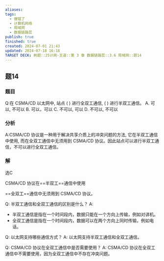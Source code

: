```yaml
---
aliases: 
tags:
  - 做错了
  - 计算机网络
  - 局域网
  - 数据链路层
publish: true
finished: true
created: 2024-07-01 21:43
updated: 2024-07-18 16:18
TARGET DECK: 刷题::25计网-王道::第 3 章 数据链路层::3.6 局域网::题14
---
```


## 题14
### 题目
Q:在 CSMA/CD 以太网中, 站点 ( ) 进行全双工通信, ( ) 进行半双工通信。
A. 可以, 不可以 B. 可以，可以
C. 不可以, 可以 D. 不可以, 不可以
### 分析
A:CSMA/CD 协议是一种用于解决共享介质上的冲突问题的方法, 它在半双工通信中使用, 而在全双工通信中无须用到 CSMA/CD 协议。因此站点可以进行半双工通信，不可以进行全双工通信。
### 解
选C




CSMA/CD 协议在==半双工==通信中使用



==全双工==通信中无须用到 CSMA/CD 协议。



Q: 半双工通信和全双工通信的区别是什么？
A: 
- 半双工通信是指在一个时间段内，数据只能在一个方向上传输，例如对讲机。
- 全双工通信是指在一个时间段内，数据可以在两个方向上同时传输，例如电话。




Q: 以太网支持哪些通信方式？
A: 以太网支持半双工通信和全双工通信。



Q: CSMA/CD 协议在全双工通信中是否需要使用？
A: CSMA/CD 协议在全双工通信中不需要使用，因为全双工通信中不存在冲突问题。




